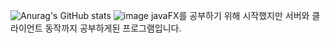 ![Anurag's GitHub stats](https://github-readme-stats.vercel.app/api?username=Hwang-97&show_icons=true&theme=radical)
![image](https://user-images.githubusercontent.com/85034286/145708061-376655da-2c2e-42f6-b391-c9f28d5381c2.png)
javaFX를 공부하기 위해 시작했지만 서버와 클라이언트 동작까지 공부하게된 프로그램입니다.
